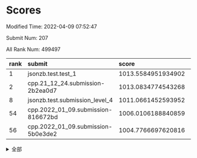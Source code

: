 # Scores

Modified Time: 2022-04-09 07:52:47

Submit Num: 207

All Rank Num: 499497

| rank |               submit               |       score        |       sigma        | pk_num |
| :--- | :--------------------------------- | :----------------- | :----------------- | :----- |
| 1    | jsonzb.test.test_1                 | 1013.5584951934902 | 0.8296957172566528 | 9653   |
| 2    | cpp.21_12_24.submission-2b2ea0d7   | 1013.0834774543268 | 0.8092243515654387 | 9652   |
| 8    | jsonzb.test.submission_level_4     | 1011.0661452593952 | 0.7844462362850544 | 9654   |
| 54   | cpp.2022_01_09.submission-816672bd | 1006.0106188840859 | 0.7201576948834489 | 9650   |
| 56   | cpp.2022_01_09.submission-5b0e3de2 | 1004.7766697620816 | 0.7232133510106369 | 9649   |


<details>
<summary>全部</summary>

| rank |                 submit                 |       score        |       sigma        | pk_num |
| :--- | :------------------------------------- | :----------------- | :----------------- | :----- |
| 1    | jsonzb.test.test_1                     | 1013.5584951934902 | 0.8296957172566528 | 9653   |
| 2    | cpp.21_12_24.submission-2b2ea0d7       | 1013.0834774543268 | 0.8092243515654387 | 9652   |
| 3    | gobigger.level_3.submission_level_3_26 | 1011.9841562682096 | 0.7767314567929455 | 9655   |
| 4    | gobigger.level_3.submission_level_3_46 | 1011.5593963543224 | 0.7635759140569076 | 9652   |
| 5    | gobigger.level_3.submission_level_3_37 | 1011.5255832129129 | 0.7917741531186298 | 9651   |
| 6    | gobigger.level_3.submission_level_3_41 | 1011.2023823688688 | 0.7703714515977726 | 9653   |
| 7    | gobigger.level_3.submission_level_3_27 | 1011.1503155629246 | 0.7518939672953506 | 9652   |
| 8    | jsonzb.test.submission_level_4         | 1011.0661452593952 | 0.7844462362850544 | 9654   |
| 9    | gobigger.level_3.submission_level_3_45 | 1011.0438955705182 | 0.7388063068351192 | 9651   |
| 10   | gobigger.level_3.submission_level_3_10 | 1011.0059744058707 | 0.7676908359442054 | 9655   |
| 11   | gobigger.level_3.submission_level_3_44 | 1010.9660654288143 | 0.7727876529685725 | 9653   |
| 12   | gobigger.level_3.submission_level_3_38 | 1010.8726545697896 | 0.7631904672639459 | 9651   |
| 13   | gobigger.level_3.submission_level_3_22 | 1010.7204514454538 | 0.7508058602613172 | 9652   |
| 14   | gobigger.level_3.submission_level_3_40 | 1010.6584433420078 | 0.7748021281008931 | 9655   |
| 15   | gobigger.level_3.submission_level_3_29 | 1010.641672924902  | 0.7379885508165221 | 9653   |
| 16   | gobigger.level_3.submission_level_3_30 | 1010.6251786150223 | 0.7595746664965574 | 9653   |
| 17   | gobigger.level_3.submission_level_3_25 | 1010.5231674790252 | 0.7704571158589136 | 9654   |
| 18   | gobigger.level_3.submission_level_3_8  | 1010.490238006917  | 0.736680685455568  | 9654   |
| 19   | gobigger.level_3.submission_level_3_47 | 1010.4769335345114 | 0.7588465875917452 | 9657   |
| 20   | gobigger.level_3.submission_level_3_7  | 1010.3454912542586 | 0.7515209188052059 | 9651   |
| 21   | gobigger.level_3.submission_level_3_23 | 1010.3166849732339 | 0.7393257811754208 | 9652   |
| 22   | gobigger.level_3.submission_level_3_2  | 1010.1919369110791 | 0.7831885181727604 | 9645   |
| 23   | gobigger.level_3.submission_level_3_13 | 1010.1068898975665 | 0.7540481973210992 | 9655   |
| 24   | gobigger.level_3.submission_level_3_49 | 1010.0985036537371 | 0.7550978388343228 | 9651   |
| 25   | gobigger.level_3.submission_level_3_12 | 1010.0730356412754 | 0.7735347395552695 | 9655   |
| 26   | gobigger.level_3.submission_level_3_17 | 1009.9538877448695 | 0.7569726988595211 | 9654   |
| 27   | gobigger.level_3.submission_level_3_15 | 1009.8700640243727 | 0.7714945109582233 | 9652   |
| 28   | gobigger.level_3.submission_level_3_36 | 1009.8294933884091 | 0.7659643026296715 | 9655   |
| 29   | gobigger.level_3.submission_level_3_48 | 1009.7770445423565 | 0.7698626823559147 | 9657   |
| 30   | gobigger.level_3.submission_level_3_28 | 1009.7451426726145 | 0.7457150833315463 | 9653   |
| 31   | gobigger.level_3.submission_level_3_34 | 1009.7108663432052 | 0.7516526751902614 | 9652   |
| 32   | gobigger.level_3.submission_level_3_1  | 1009.6780485029186 | 0.7746714504227397 | 9647   |
| 33   | gobigger.level_3.submission_level_3_20 | 1009.6493527447166 | 0.7343134847375197 | 9652   |
| 34   | gobigger.level_3.submission_level_3_16 | 1009.629010285476  | 0.7562508797978545 | 9653   |
| 35   | gobigger.level_3.submission_level_3_3  | 1009.6013193697436 | 0.7577142464416062 | 9654   |
| 36   | gobigger.level_3.submission_level_3_33 | 1009.5369088521255 | 0.7514773696914617 | 9649   |
| 37   | gobigger.level_3.submission_level_3_19 | 1009.5074232626577 | 0.7528773804138063 | 9659   |
| 38   | gobigger.level_3.submission_level_3_35 | 1009.4778203517521 | 0.737085762755437  | 9650   |
| 39   | gobigger.level_3.submission_level_3_42 | 1009.4304273795995 | 0.7365522310089146 | 9656   |
| 40   | gobigger.level_3.submission_level_3_18 | 1009.2018434922251 | 0.7517473971723149 | 9652   |
| 41   | gobigger.level_3.submission_level_3_21 | 1009.1346857922622 | 0.736261947161339  | 9653   |
| 42   | gobigger.level_3.submission_level_3_31 | 1009.1228628615421 | 0.7670834776003547 | 9650   |
| 43   | gobigger.level_3.submission_level_3_4  | 1009.1204373887695 | 0.7417042256046534 | 9648   |
| 44   | gobigger.level_3.submission_level_3_43 | 1009.080358466522  | 0.7470423348251929 | 9654   |
| 45   | gobigger.level_3.submission_level_3_32 | 1009.0451421720512 | 0.7591152564354002 | 9650   |
| 46   | gobigger.level_3.submission_level_3_24 | 1009.006989486444  | 0.7375075447391303 | 9651   |
| 47   | gobigger.level_3.submission_level_3_14 | 1008.9297139116574 | 0.7460554582336901 | 9648   |
| 48   | gobigger.level_3.submission_level_3_0  | 1008.7495056735314 | 0.7311160662366536 | 9654   |
| 49   | gobigger.level_3.submission_level_3_6  | 1008.7161522475315 | 0.7313720989932649 | 9655   |
| 50   | gobigger.level_3.submission_level_3_11 | 1008.6242514895532 | 0.7456247817581917 | 9649   |
| 51   | gobigger.level_3.submission_level_3_9  | 1008.5999413091168 | 0.7339917127554051 | 9653   |
| 52   | gobigger.level_3.submission_level_3_39 | 1008.4961233180369 | 0.7465182737425331 | 9654   |
| 53   | gobigger.level_3.submission_level_3_5  | 1008.3486416951615 | 0.770209523475621  | 9657   |
| 54   | cpp.2022_01_09.submission-816672bd     | 1006.0106188840859 | 0.7201576948834489 | 9650   |
| 55   | gobigger.level_1.submission_level_1_23 | 1004.8023184069137 | 0.7231036973547742 | 9651   |
| 56   | cpp.2022_01_09.submission-5b0e3de2     | 1004.7766697620816 | 0.7232133510106369 | 9649   |
| 57   | gobigger.level_1.submission_level_1_33 | 1004.6283221219896 | 0.7127873801541833 | 9657   |
| 58   | gobigger.level_1.submission_level_1_20 | 1004.6256212740108 | 0.7031410233615502 | 9650   |
| 59   | gobigger.level_1.submission_level_1_35 | 1004.4386353448411 | 0.7195035847220174 | 9652   |
| 60   | gobigger.level_1.submission_level_1_2  | 1004.3833796937604 | 0.7118024642040308 | 9647   |
| 61   | gobigger.level_1.submission_level_1_7  | 1004.210496828183  | 0.7176335855749686 | 9653   |
| 62   | gobigger.level_1.submission_level_1_11 | 1004.1105485588737 | 0.7238986787794337 | 9651   |
| 63   | gobigger.level_1.submission_level_1_0  | 1004.1042379440653 | 0.7189358807760688 | 9651   |
| 64   | gobigger.level_1.submission_level_1_37 | 1004.0836077203695 | 0.7206736125794444 | 9652   |
| 65   | gobigger.level_1.submission_level_1_49 | 1003.8240893485869 | 0.7094401875615992 | 9652   |
| 66   | gobigger.level_1.submission_level_1_36 | 1003.7481291559366 | 0.7153307613987488 | 9655   |
| 67   | gobigger.level_1.submission_level_1_4  | 1003.6881483830798 | 0.7142700872912567 | 9650   |
| 68   | gobigger.level_1.submission_level_1_45 | 1003.6644428447328 | 0.7249518289460639 | 9653   |
| 69   | gobigger.level_1.submission_level_1_21 | 1003.6538833878983 | 0.7086964642526071 | 9656   |
| 70   | gobigger.level_1.submission_level_1_19 | 1003.6453809051911 | 0.7079014256804378 | 9651   |
| 71   | gobigger.level_1.submission_level_1_38 | 1003.5854066624481 | 0.7079657891792512 | 9653   |
| 72   | gobigger.level_1.submission_level_1_46 | 1003.5845027784903 | 0.70681654640119   | 9650   |
| 73   | gobigger.level_1.submission_level_1_40 | 1003.5649374101563 | 0.7137714202108331 | 9652   |
| 74   | gobigger.level_1.submission_level_1_5  | 1003.5081018577906 | 0.7103598784637365 | 9658   |
| 75   | gobigger.level_1.submission_level_1_9  | 1003.5019558838974 | 0.7153293474875458 | 9649   |
| 76   | gobigger.level_1.submission_level_1_34 | 1003.4993535746047 | 0.7029349222058401 | 9653   |
| 77   | gobigger.level_1.submission_level_1_25 | 1003.4746564546926 | 0.708208281065026  | 9653   |
| 78   | gobigger.level_1.submission_level_1_30 | 1003.4267374103304 | 0.7203500571625182 | 9648   |
| 79   | gobigger.level_1.submission_level_1_10 | 1003.3579381196837 | 0.7155865794444863 | 9654   |
| 80   | gobigger.level_1.submission_level_1_43 | 1003.309094213345  | 0.6989887519652577 | 9657   |
| 81   | gobigger.level_1.submission_level_1_28 | 1003.2912378241917 | 0.7125340949552933 | 9654   |
| 82   | gobigger.level_1.submission_level_1_47 | 1003.2666222580596 | 0.7152613494822139 | 9650   |
| 83   | gobigger.level_1.submission_level_1_41 | 1003.233249935585  | 0.7123252665307062 | 9648   |
| 84   | gobigger.level_1.submission_level_1_26 | 1003.2102778308451 | 0.7036917522018619 | 9653   |
| 85   | gobigger.level_1.submission_level_1_31 | 1003.2061270402825 | 0.7175981680865283 | 9651   |
| 86   | gobigger.level_1.submission_level_1_6  | 1003.1961318645641 | 0.7159282492263974 | 9654   |
| 87   | gobigger.level_1.submission_level_1_27 | 1003.1542202947704 | 0.7200651905863551 | 9652   |
| 88   | gobigger.level_1.submission_level_1_17 | 1003.1472423103019 | 0.7172008060159067 | 9651   |
| 89   | gobigger.level_1.submission_level_1_48 | 1003.1425188548747 | 0.7077919432570488 | 9655   |
| 90   | gobigger.level_1.submission_level_1_12 | 1003.0251248248815 | 0.7143373523577745 | 9656   |
| 91   | gobigger.level_1.submission_level_1_16 | 1003.0129124931949 | 0.7200225104294321 | 9646   |
| 92   | gobigger.level_1.submission_level_1_18 | 1002.9639765957022 | 0.7216883070355483 | 9654   |
| 93   | gobigger.level_1.submission_level_1_32 | 1002.9572965878157 | 0.7164736165567239 | 9655   |
| 94   | gobigger.level_1.submission_level_1_3  | 1002.8938510761009 | 0.7121856205257224 | 9647   |
| 95   | gobigger.level_1.submission_level_1_8  | 1002.8798067139363 | 0.7115222508330222 | 9649   |
| 96   | gobigger.level_1.submission_level_1_42 | 1002.8452780019309 | 0.7156676441245173 | 9652   |
| 97   | gobigger.level_1.submission_level_1_22 | 1002.7897918643223 | 0.7107938480004289 | 9656   |
| 98   | gobigger.level_1.submission_level_1_15 | 1002.6098907163679 | 0.7138437436751397 | 9654   |
| 99   | gobigger.level_1.submission_level_1_1  | 1002.5494056759653 | 0.7102207391145817 | 9652   |
| 100  | gobigger.level_1.submission_level_1_24 | 1002.3522967762995 | 0.7056010394503275 | 9653   |
| 101  | gobigger.level_1.submission_level_1_14 | 1002.2763198405703 | 0.7089514652344169 | 9654   |
| 102  | gobigger.level_1.submission_level_1_13 | 1002.25120453195   | 0.7062972779850287 | 9647   |
| 103  | gobigger.level_1.submission_level_1_29 | 1001.9863775211102 | 0.7253963878029085 | 9653   |
| 104  | gobigger.level_1.submission_level_1_44 | 1001.5812251554057 | 0.7074420698594116 | 9650   |
| 105  | gobigger.level_1.submission_level_1_39 | 1001.4443272502972 | 0.7155816334464914 | 9655   |
| 106  | gobigger.random.submission_random_47   | 997.2647302719637  | 0.7066695980674171 | 9646   |
| 107  | gobigger.random.submission_random_39   | 997.2507998140821  | 0.7177151510880453 | 9653   |
| 108  | gobigger.random.submission_random_34   | 997.0926268269247  | 0.7112914526322088 | 9650   |
| 109  | gobigger.random.submission_random_17   | 997.0643964547157  | 0.7119918015408249 | 9651   |
| 110  | gobigger.random.submission_random_9    | 996.9717415010471  | 0.7122354278233515 | 9651   |
| 111  | gobigger.random.submission_random_23   | 996.9667711551461  | 0.6927681640543562 | 9650   |
| 112  | gobigger.random.submission_random_26   | 996.7739240169516  | 0.7055230092032287 | 9655   |
| 113  | gobigger.random.submission_random_14   | 996.7431444464792  | 0.6957452720644066 | 9653   |
| 114  | gobigger.random.submission_random_19   | 996.738372647703   | 0.7006282568962565 | 9649   |
| 115  | gobigger.random.submission_random_8    | 996.7375122369641  | 0.7074601254449715 | 9647   |
| 116  | gobigger.random.submission_random_42   | 996.7225043921602  | 0.7264769635450252 | 9653   |
| 117  | gobigger.random.submission_random_20   | 996.6770976007297  | 0.7193961873612612 | 9650   |
| 118  | gobigger.random.submission_random_29   | 996.6554118549311  | 0.7055367784805486 | 9647   |
| 119  | gobigger.random.submission_random_43   | 996.633853911366   | 0.7107572846126676 | 9648   |
| 120  | gobigger.random.submission_random_4    | 996.6212081115007  | 0.7198552118020454 | 9650   |
| 121  | gobigger.random.submission_random_35   | 996.5692042421832  | 0.7143294220750904 | 9655   |
| 122  | gobigger.random.submission_random_49   | 996.5443008175774  | 0.7039438598368072 | 9654   |
| 123  | gobigger.random.submission_random_24   | 996.5065889875644  | 0.7224617091911216 | 9653   |
| 124  | gobigger.random.submission_random_41   | 996.4764750368847  | 0.7100621800584441 | 9649   |
| 125  | gobigger.random.submission_random_22   | 996.4633976551306  | 0.7221757866174733 | 9651   |
| 126  | gobigger.random.submission_random_25   | 996.4333222275455  | 0.7035377982305322 | 9650   |
| 127  | gobigger.random.submission_random_46   | 996.3747824561985  | 0.7053657182789819 | 9654   |
| 128  | gobigger.random.submission_random_1    | 996.3531859699519  | 0.7107648473199737 | 9657   |
| 129  | gobigger.random.submission_random_13   | 996.3395593764867  | 0.708644842360397  | 9652   |
| 130  | gobigger.random.submission_random_36   | 996.1815219534494  | 0.7049247857214825 | 9655   |
| 131  | gobigger.random.submission_random_5    | 996.1700693297058  | 0.7075409358654974 | 9653   |
| 132  | gobigger.random.submission_random_37   | 996.0696649052713  | 0.7257102285826892 | 9654   |
| 133  | gobigger.random.submission_random_30   | 996.0549652375471  | 0.7116873282374268 | 9652   |
| 134  | gobigger.random.submission_random_11   | 996.0142834176972  | 0.7072474573398851 | 9648   |
| 135  | gobigger.random.submission_random_31   | 995.9779037465813  | 0.7279019208035271 | 9656   |
| 136  | gobigger.random.submission_random_2    | 995.9545769350185  | 0.7062841247107225 | 9648   |
| 137  | gobigger.random.submission_random_10   | 995.8033158468353  | 0.7105061770604122 | 9648   |
| 138  | gobigger.random.submission_random_7    | 995.7831320717678  | 0.7093158534271932 | 9656   |
| 139  | gobigger.random.submission_random_0    | 995.7779721204956  | 0.7090142321292161 | 9657   |
| 140  | gobigger.random.submission_random_18   | 995.7719565602674  | 0.7199837451055232 | 9653   |
| 141  | gobigger.random.submission_random_6    | 995.765181981474   | 0.7121144300109323 | 9656   |
| 142  | gobigger.random.submission_random_44   | 995.6850060260003  | 0.7024254584486573 | 9653   |
| 143  | gobigger.random.submission_random_48   | 995.6621036473939  | 0.7264224112880504 | 9653   |
| 144  | gobigger.random.submission_random_15   | 995.5897197697226  | 0.7207192483858198 | 9653   |
| 145  | gobigger.random.submission_random_27   | 995.55771259418    | 0.7010548109735933 | 9655   |
| 146  | gobigger.random.submission_random_32   | 995.5286235494698  | 0.7224321766620032 | 9658   |
| 147  | gobigger.random.submission_random_33   | 995.4790077154477  | 0.7275349252182849 | 9649   |
| 148  | gobigger.random.submission_random_3    | 995.4331801710404  | 0.7099362078550965 | 9654   |
| 149  | gobigger.random.submission_random_40   | 995.2392398360834  | 0.7220563755821352 | 9655   |
| 150  | gobigger.random.submission_random_21   | 995.1052670915028  | 0.717068382839453  | 9647   |
| 151  | gobigger.random.submission_random_16   | 995.0505999993337  | 0.7164968036281614 | 9658   |
| 152  | gobigger.random.submission_random_28   | 994.9633053894157  | 0.7169884356568696 | 9649   |
| 153  | gobigger.random.submission_random_45   | 994.8786313665423  | 0.7170760660381933 | 9651   |
| 154  | gobigger.random.submission_random_38   | 994.7389903031652  | 0.7097261845770781 | 9649   |
| 155  | gobigger.level_2.submission_level_2_16 | 994.2213136806629  | 0.7220966064118106 | 9650   |
| 156  | gobigger.random.submission_random_12   | 994.0258873243035  | 0.7197043877206737 | 9654   |
| 157  | gobigger.level_2.submission_level_2_20 | 993.9369365603263  | 0.7399706195026383 | 9655   |
| 158  | gobigger.level_2.submission_level_2_19 | 993.9356424959274  | 0.7366439032693128 | 9652   |
| 159  | gobigger.level_2.submission_level_2_4  | 993.5367781685627  | 0.7442350171372041 | 9652   |
| 160  | gobigger.level_2.submission_level_2_18 | 993.5165623903764  | 0.720094599418692  | 9652   |
| 161  | gobigger.level_2.submission_level_2_7  | 993.3812678136364  | 0.7424556747577337 | 9649   |
| 162  | gobigger.level_2.submission_level_2_24 | 993.2618453763153  | 0.7401215963582224 | 9648   |
| 163  | gobigger.level_2.submission_level_2_1  | 993.1548004120025  | 0.7396853874611931 | 9650   |
| 164  | gobigger.level_2.submission_level_2_3  | 992.9778031078614  | 0.7516662927547092 | 9650   |
| 165  | gobigger.level_2.submission_level_2_48 | 992.9000680667125  | 0.7536733174128747 | 9655   |
| 166  | gobigger.level_2.submission_level_2_25 | 992.8697163604575  | 0.7230612721427255 | 9652   |
| 167  | gobigger.level_2.submission_level_2_22 | 992.853680705899   | 0.731584727489802  | 9654   |
| 168  | gobigger.level_2.submission_level_2_34 | 992.7428914856785  | 0.724247554907687  | 9655   |
| 169  | gobigger.level_2.submission_level_2_8  | 992.7074802523749  | 0.741618638205382  | 9650   |
| 170  | gobigger.level_2.submission_level_2_12 | 992.6539490263863  | 0.7379750809137883 | 9652   |
| 171  | gobigger.level_2.submission_level_2_42 | 992.6436887895115  | 0.7273885157721337 | 9655   |
| 172  | gobigger.level_2.submission_level_2_47 | 992.6306603395755  | 0.7355726132370116 | 9651   |
| 173  | gobigger.level_2.submission_level_2_0  | 992.5772510595998  | 0.7536936674279202 | 9648   |
| 174  | gobigger.level_2.submission_level_2_44 | 992.5478946129019  | 0.7282642759823679 | 9650   |
| 175  | gobigger.level_2.submission_level_2_31 | 992.5037966980676  | 0.7344313248230708 | 9652   |
| 176  | gobigger.level_2.submission_level_2_6  | 992.5009565380465  | 0.7400840328889788 | 9654   |
| 177  | gobigger.level_2.submission_level_2_32 | 992.4858388405163  | 0.7377883272065839 | 9653   |
| 178  | gobigger.level_2.submission_level_2_39 | 992.4147188382335  | 0.741143792084784  | 9656   |
| 179  | gobigger.level_2.submission_level_2_17 | 992.2115490562949  | 0.7469359268750247 | 9643   |
| 180  | gobigger.level_2.submission_level_2_10 | 992.130494698834   | 0.7494025056312943 | 9656   |
| 181  | gobigger.level_2.submission_level_2_9  | 992.0782712074104  | 0.7437506148883206 | 9648   |
| 182  | gobigger.level_2.submission_level_2_5  | 992.0644603106459  | 0.7391805419386945 | 9652   |
| 183  | gobigger.level_2.submission_level_2_45 | 992.0565367926333  | 0.7552496880546762 | 9655   |
| 184  | gobigger.level_2.submission_level_2_27 | 992.0215004464593  | 0.7446421731059614 | 9648   |
| 185  | gobigger.level_2.submission_level_2_13 | 991.9193670173265  | 0.7229886345715365 | 9650   |
| 186  | gobigger.level_2.submission_level_2_40 | 991.8602190083332  | 0.7501205710165684 | 9651   |
| 187  | gobigger.level_2.submission_level_2_41 | 991.7928513134643  | 0.7603261720439911 | 9655   |
| 188  | gobigger.level_2.submission_level_2_29 | 991.7242524746697  | 0.7386169994367021 | 9653   |
| 189  | gobigger.level_2.submission_level_2_23 | 991.6904695523491  | 0.7704461603537861 | 9649   |
| 190  | gobigger.level_2.submission_level_2_33 | 991.6374876813015  | 0.7488487998832859 | 9651   |
| 191  | gobigger.level_2.submission_level_2_30 | 991.4698711348144  | 0.7558179120127966 | 9652   |
| 192  | gobigger.level_2.submission_level_2_14 | 991.4648213083743  | 0.7638726672575852 | 9654   |
| 193  | gobigger.level_2.submission_level_2_21 | 991.3419814087742  | 0.7386989016207761 | 9649   |
| 194  | gobigger.level_2.submission_level_2_36 | 991.3243190324614  | 0.756501419456894  | 9650   |
| 195  | gobigger.level_2.submission_level_2_46 | 991.3063611655368  | 0.7570521315998113 | 9654   |
| 196  | gobigger.level_2.submission_level_2_49 | 991.2304505810963  | 0.741612034722922  | 9651   |
| 197  | gobigger.level_2.submission_level_2_11 | 991.1307216306669  | 0.7591513687225275 | 9653   |
| 198  | gobigger.level_2.submission_level_2_28 | 991.0875584312289  | 0.7695842404229766 | 9653   |
| 199  | gobigger.level_2.submission_level_2_15 | 990.9622929403189  | 0.751968407080732  | 9652   |
| 200  | gobigger.level_2.submission_level_2_26 | 990.8972536480769  | 0.7662787958110527 | 9650   |
| 201  | gobigger.level_2.submission_level_2_38 | 990.83445657779    | 0.7610351048324396 | 9651   |
| 202  | gobigger.level_2.submission_level_2_37 | 990.7886321818157  | 0.7640338250195673 | 9656   |
| 203  | gobigger.level_2.submission_level_2_2  | 990.4397624435302  | 0.7699137680624534 | 9648   |
| 204  | gobigger.level_2.submission_level_2_35 | 990.0449997513549  | 0.7632957356127046 | 9655   |
| 205  | gobigger.level_2.submission_level_2_43 | 989.9503855075482  | 0.7786999706293514 | 9651   |
| 206  | gobigger.none.submission_none_0        | 975.9894803892383  | 1.448150282053703  | 9656   |
| 207  | gobigger.none.submission_none_1        | 975.7979676301278  | 1.4356690282532225 | 9650   |

</details>